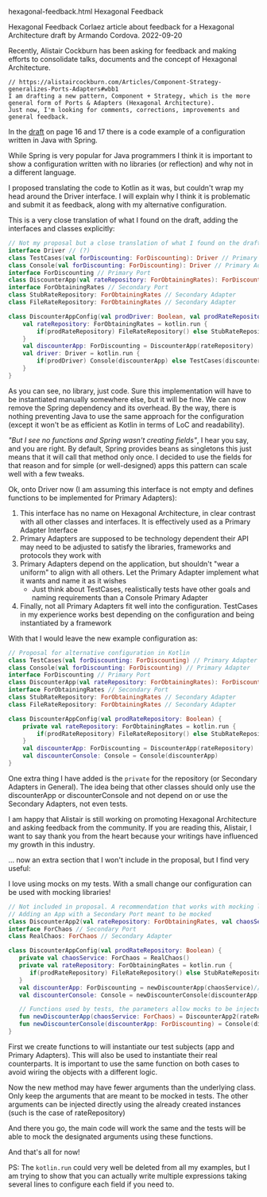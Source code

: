 hexagonal-feedback.html
Hexagonal Feedback

Hexagonal Feedback
Corlaez article about feedback for a Hexagonal Architecture draft by Armando Cordova.
2022-09-20


Recently, Alistair Cockburn has been asking for feedback and making efforts to consolidate talks, documents and the concept of Hexagonal Architecture.

```text
// https://alistaircockburn.com/Articles/Component-Strategy-generalizes-Ports-Adapters#wbb1
I am drafting a new pattern, Component + Strategy, which is the more general form of Ports & Adapters (Hexagonal Architecture).
Just now, I'm looking for comments, corrections, improvements and general feedback.
```

In the [draft](https://alistaircockburn.com/Component%20plus%20strategy.pdf) on page 16 and 17 there is a code example of a configuration written in Java with Spring.

While Spring is very popular for Java programmers I think it is important to show a configuration written with no libraries (or reflection) and why not in a different language.

I proposed translating the code to Kotlin as it was, but couldn't wrap my head around the Driver interface. I will explain why I think it is problematic and submit it as feedback, along with my alternative configuration.

This is a very close translation of what I found on the draft, adding the interfaces and classes explicitly:

```kotlin
// Not my proposal but a close translation of what I found on the draft
interface Driver // (?)
class TestCases(val forDiscounting: ForDiscounting): Driver // Primary Adapter
class Console(val forDiscounting: ForDiscounting): Driver // Primary Adapter
interface ForDiscounting // Primary Port
class DiscounterApp(val rateRepository: ForObtainingRates): ForDiscounting // App
interface ForObtainingRates // Secondary Port
class StubRateRepository: ForObtainingRates // Secondary Adapter
class FileRateRepository: ForObtainingRates // Secondary Adapter

class DiscounterAppConfig(val prodDriver: Boolean, val prodRateRepository: Boolean) {
    val rateRepository: ForObtainingRates = kotlin.run {
        if(prodRateRepository) FileRateRepository() else StubRateRepository()
    }
    val discounterApp: ForDiscounting = DiscounterApp(rateRepository)
    val driver: Driver = kotlin.run {
        if(prodDriver) Console(discounterApp) else TestCases(discounterApp)
    }
}
```

As you can see, no library, just code. Sure this implementation will have to be instantiated manually somewhere else, but it will be fine. We can now remove the Spring dependency and its overhead. 
By the way, there is nothing preventing Java to use the same approach for the configuration (except it won't be as efficient as Kotlin in terms of LoC and readability).

_"But I see no functions and Spring wasn't creating fields"_, I hear you say, and you are right. By default, Spring provides beans as singletons this just means that it will call that method only once. I decided to use the fields for that reason and for simple (or well-designed) apps this pattern can scale well with a few tweaks.

Ok, onto Driver now (I am assuming this interface is not empty and defines functions to be implemented for Primary Adapters):

1. This interface has no name on Hexagonal Architecture, in clear contrast with all other classes and interfaces. It is effectively used as a Primary Adapter Interface
2. Primary Adapters are supposed to be technology dependent their API may need to be adjusted to satisfy the libraries, frameworks and protocols they work with
3. Primary Adapters depend on the application, but shouldn't "wear a uniform" to align with all others. Let the Primary Adapter implement what it wants and name it as it wishes
   * Just think about TestCases, realistically tests have other goals and naming requirements than a Console Primary Adapter
4. Finally, not all Primary Adapters fit well into the configuration. TestCases in my experience works best depending on the configuration and being instantiated by a framework

With that I would leave the new example configuration as:

```kotlin
// Proposal for alternative configuration in Kotlin
class TestCases(val forDiscounting: ForDiscounting) // Primary Adapter (instantiated by testing framework)
class Console(val forDiscounting: ForDiscounting) // Primary Adapter
interface ForDiscounting // Primary Port
class DiscounterApp(val rateRepository: ForObtainingRates): ForDiscounting // App
interface ForObtainingRates // Secondary Port
class StubRateRepository: ForObtainingRates // Secondary Adapter
class FileRateRepository: ForObtainingRates // Secondary Adapter

class DiscounterAppConfig(val prodRateRepository: Boolean) {
    private val rateRepository: ForObtainingRates = kotlin.run {
        if(prodRateRepository) FileRateRepository() else StubRateRepository()
    }
    val discounterApp: ForDiscounting = DiscounterApp(rateRepository)
    val discounterConsole: Console = Console(discounterApp)
}
```

One extra thing I have added is the `private` for the repository (or Secondary Adapters in General). The idea being that 
other classes should only use the discounterApp or discounterConsole and not depend on or use the Secondary Adapters, not even tests.

I am happy that Alistair is still working on promoting Hexagonal Architecture and asking feedback from the community. 
If you are reading this, Alistair, I want to say thank you from the heart because your writings have influenced my growth in this industry.

... now an extra section that I won't include in the proposal, but I find very useful:

I love using mocks on my tests. With a small change our configuration can be used with mocking libraries!

```kotlin
// Not included in proposal. A recommendation that works with mocking libraries
// Adding an App with a Secondary Port meant to be mocked
class DiscounterApp2(val rateRepository: ForObtainingRates, val chaosService: ForChaos): ForDiscounting // App
interface ForChaos // Secondary Port
class RealChaos: ForChaos // Secondary Adapter

class DiscounterAppConfig(val prodRateRepository: Boolean) {
   private val chaosService: ForChaos = RealChaos()
   private val rateRepository: ForObtainingRates = kotlin.run {
      if(prodRateRepository) FileRateRepository() else StubRateRepository()
   }
   val discounterApp: ForDiscounting = newDiscounterApp(chaosService)// Same function used here
   val discounterConsole: Console = newDiscounterConsole(discounterApp)// Same function used here

   // Functions used by tests, the parameters allow mocks to be injected.
   fun newDiscounterApp(chaosService: ForChaos) = DiscounterApp2(rateRepository, chaosService)
   fun newDiscounterConsole(discounterApp: ForDiscounting) = Console(discounterApp)
}
```

First we create functions to will instantiate our test subjects (app and Primary Adapters). This will also be used to instantiate their real counterparts.
It is important to use the same function on both cases to avoid wiring the objects with a different logic.

Now the new method may have fewer arguments than the underlying class. Only keep the arguments that are meant to be mocked in tests.
The other arguments can be injected directly using the already created instances (such is the case of rateRepository)

And there you go, the main code will work the same and the tests will be able to mock the designated arguments using these functions.

And that's all for now!

PS: The `kotlin.run` could very well be deleted from all my examples, but I am trying to show that you can actually write multiple expressions 
taking several lines to configure each field if you need to.

